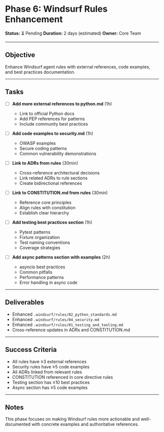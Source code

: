 # Phase 6: Windsurf Rules Enhancement

**Status:** ⏳ Pending
**Duration:** 2 days (estimated)
**Owner:** Core Team

---

## Objective

Enhance Windsurf agent rules with external references, code examples, and best practices documentation.

---

## Tasks

- [ ] **Add more external references to python.md** (1h)
  - Link to official Python docs
  - Add PEP references for patterns
  - Include community best practices

- [ ] **Add code examples to security.md** (1h)
  - OWASP examples
  - Secure coding patterns
  - Common vulnerability demonstrations

- [ ] **Link to ADRs from rules** (30min)
  - Cross-reference architectural decisions
  - Link related ADRs to rule sections
  - Create bidirectional references

- [ ] **Link to CONSTITUTION.md from rules** (30min)
  - Reference core principles
  - Align rules with constitution
  - Establish clear hierarchy

- [ ] **Add testing best practices section** (1h)
  - Pytest patterns
  - Fixture organization
  - Test naming conventions
  - Coverage strategies

- [ ] **Add async patterns section with examples** (2h)
  - asyncio best practices
  - Common pitfalls
  - Performance patterns
  - Error handling in async code

---

## Deliverables

- Enhanced `.windsurf/rules/02_python_standards.md`
- Enhanced `.windsurf/rules/04_security.md`
- Enhanced `.windsurf/rules/01_testing_and_tooling.md`
- Cross-reference updates in ADRs and CONSTITUTION.md

---

## Success Criteria

- All rules have ≥3 external references
- Security rules have ≥5 code examples
- All ADRs linked from relevant rules
- CONSTITUTION referenced in core directive rules
- Testing section has ≥10 best practices
- Async section has ≥5 code examples

---

## Notes

This phase focuses on making Windsurf rules more actionable and well-documented with concrete examples and authoritative references.
